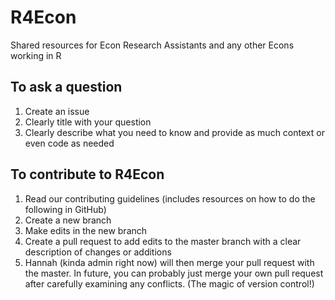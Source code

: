 # R4Econ
Shared resources for Econ Research Assistants and any other Econs working in R

## To ask a question
1. Create an issue
1. Clearly title with your question
1. Clearly describe what you need to know and provide as much context or even code as needed

## To contribute to R4Econ
1. Read our contributing guidelines (includes resources on how to do the following in GitHub)
1. Create a new branch
1. Make edits in the new branch
1. Create a pull request to add edits to the master branch with a clear description of changes or additions
1. Hannah (kinda admin right now) will then merge your pull request with the master. In future, you can probably just merge your own pull request after carefully examining any conflicts. (The magic of version control!)
